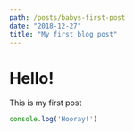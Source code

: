 ```yaml
---
path: /posts/babys-first-post
date: "2018-12-27"
title: "My first blog post"
---
```


# Hello!
This is my first post

```js
console.log('Hooray!')
```
